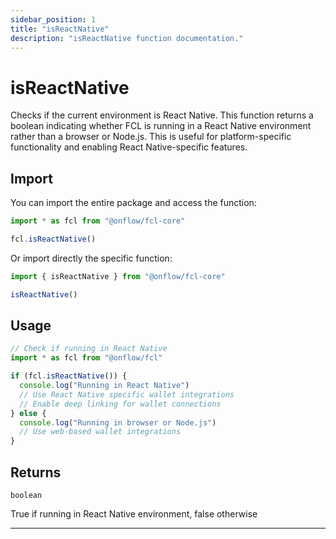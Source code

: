 ```yaml
---
sidebar_position: 1
title: "isReactNative"
description: "isReactNative function documentation."
---
```


<!-- THIS DOCUMENT IS AUTO-GENERATED FROM [onflow/fcl-core/src/utils/is-react-native.ts](https://github.com/onflow/fcl-js/tree/master/packages/fcl-core/src/utils/is-react-native.ts). DO NOT EDIT MANUALLY -->

# isReactNative

Checks if the current environment is React Native. This function returns a boolean
indicating whether FCL is running in a React Native environment rather than a browser or Node.js.
This is useful for platform-specific functionality and enabling React Native-specific features.

## Import

You can import the entire package and access the function:

```typescript
import * as fcl from "@onflow/fcl-core"

fcl.isReactNative()
```

Or import directly the specific function:

```typescript
import { isReactNative } from "@onflow/fcl-core"

isReactNative()
```

## Usage

```typescript
// Check if running in React Native
import * as fcl from "@onflow/fcl"

if (fcl.isReactNative()) {
  console.log("Running in React Native")
  // Use React Native specific wallet integrations
  // Enable deep linking for wallet connections
} else {
  console.log("Running in browser or Node.js")
  // Use web-based wallet integrations
}
```


## Returns

`boolean`


True if running in React Native environment, false otherwise

---